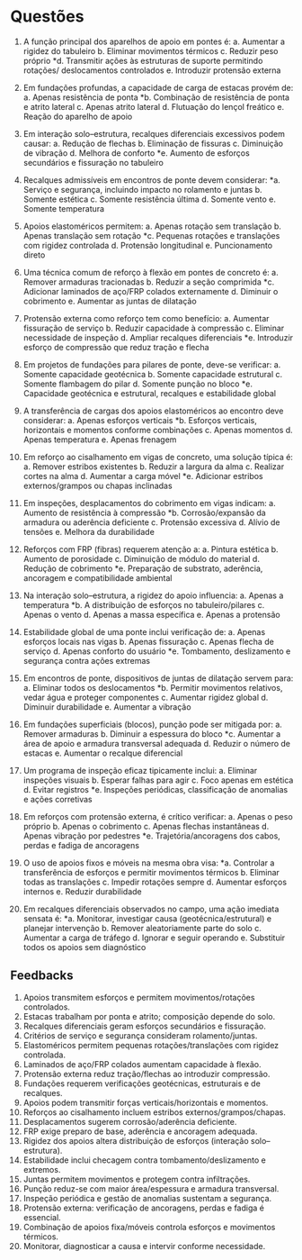 # Questões

1. A função principal dos aparelhos de apoio em pontes é:
 a. Aumentar a rigidez do tabuleiro
 b. Eliminar movimentos térmicos
 c. Reduzir peso próprio
*d. Transmitir ações às estruturas de suporte permitindo rotações/ deslocamentos controlados
 e. Introduzir protensão externa

2. Em fundações profundas, a capacidade de carga de estacas provém de:
 a. Apenas resistência de ponta
*b. Combinação de resistência de ponta e atrito lateral
 c. Apenas atrito lateral
 d. Flutuação do lençol freático
 e. Reação do aparelho de apoio

3. Em interação solo–estrutura, recalques diferenciais excessivos podem causar:
 a. Redução de flechas
 b. Eliminação de fissuras
 c. Diminuição de vibração
 d. Melhora de conforto
*e. Aumento de esforços secundários e fissuração no tabuleiro

4. Recalques admissíveis em encontros de ponte devem considerar:
*a. Serviço e segurança, incluindo impacto no rolamento e juntas
 b. Somente estética
 c. Somente resistência última
 d. Somente vento
 e. Somente temperatura

5. Apoios elastoméricos permitem:
 a. Apenas rotação sem translação
 b. Apenas translação sem rotação
*c. Pequenas rotações e translações com rigidez controlada
 d. Protensão longitudinal
 e. Puncionamento direto

6. Uma técnica comum de reforço à flexão em pontes de concreto é:
 a. Remover armaduras tracionadas
 b. Reduzir a seção comprimida
*c. Adicionar laminados de aço/FRP colados externamente
 d. Diminuir o cobrimento
 e. Aumentar as juntas de dilatação

7. Protensão externa como reforço tem como benefício:
 a. Aumentar fissuração de serviço
 b. Reduzir capacidade à compressão
 c. Eliminar necessidade de inspeção
 d. Ampliar recalques diferenciais
*e. Introduzir esforço de compressão que reduz tração e flecha

8. Em projetos de fundações para pilares de ponte, deve-se verificar:
 a. Somente capacidade geotécnica
 b. Somente capacidade estrutural
 c. Somente flambagem do pilar
 d. Somente punção no bloco
*e. Capacidade geotécnica e estrutural, recalques e estabilidade global

9. A transferência de cargas dos apoios elastoméricos ao encontro deve considerar:
 a. Apenas esforços verticais
*b. Esforços verticais, horizontais e momentos conforme combinações
 c. Apenas momentos
 d. Apenas temperatura
 e. Apenas frenagem

10. Em reforço ao cisalhamento em vigas de concreto, uma solução típica é:
 a. Remover estribos existentes
 b. Reduzir a largura da alma
 c. Realizar cortes na alma
 d. Aumentar a carga móvel
*e. Adicionar estribos externos/grampos ou chapas inclinadas

11. Em inspeções, desplacamentos do cobrimento em vigas indicam:
 a. Aumento de resistência à compressão
*b. Corrosão/expansão da armadura ou aderência deficiente
 c. Protensão excessiva
 d. Alívio de tensões
 e. Melhora da durabilidade

12. Reforços com FRP (fibras) requerem atenção a:
 a. Pintura estética
 b. Aumento de porosidade
 c. Diminuição de módulo do material
 d. Redução de cobrimento
*e. Preparação de substrato, aderência, ancoragem e compatibilidade ambiental

13. Na interação solo–estrutura, a rigidez do apoio influencia:
 a. Apenas a temperatura
*b. A distribuição de esforços no tabuleiro/pilares
 c. Apenas o vento
 d. Apenas a massa específica
 e. Apenas a protensão

14. Estabilidade global de uma ponte inclui verificação de:
 a. Apenas esforços locais nas vigas
 b. Apenas fissuração
 c. Apenas flecha de serviço
 d. Apenas conforto do usuário
*e. Tombamento, deslizamento e segurança contra ações extremas

15. Em encontros de ponte, dispositivos de juntas de dilatação servem para:
 a. Eliminar todos os deslocamentos
*b. Permitir movimentos relativos, vedar água e proteger componentes
 c. Aumentar rigidez global
 d. Diminuir durabilidade
 e. Aumentar a vibração

16. Em fundações superficiais (blocos), punção pode ser mitigada por:
 a. Remover armaduras
 b. Diminuir a espessura do bloco
*c. Aumentar a área de apoio e armadura transversal adequada
 d. Reduzir o número de estacas
 e. Aumentar o recalque diferencial

17. Um programa de inspeção eficaz tipicamente inclui:
 a. Eliminar inspeções visuais
 b. Esperar falhas para agir
 c. Foco apenas em estética
 d. Evitar registros
*e. Inspeções periódicas, classificação de anomalias e ações corretivas

18. Em reforços com protensão externa, é crítico verificar:
 a. Apenas o peso próprio
 b. Apenas o cobrimento
 c. Apenas flechas instantâneas
 d. Apenas vibração por pedestres
*e. Trajetória/ancoragens dos cabos, perdas e fadiga de ancoragens

19. O uso de apoios fixos e móveis na mesma obra visa:
*a. Controlar a transferência de esforços e permitir movimentos térmicos
 b. Eliminar todas as translações
 c. Impedir rotações sempre
 d. Aumentar esforços internos
 e. Reduzir durabilidade

20. Em recalques diferenciais observados no campo, uma ação imediata sensata é:
*a. Monitorar, investigar causa (geotécnica/estrutural) e planejar intervenção
 b. Remover aleatoriamente parte do solo
 c. Aumentar a carga de tráfego
 d. Ignorar e seguir operando
 e. Substituir todos os apoios sem diagnóstico

## Feedbacks

1. Apoios transmitem esforços e permitem movimentos/rotações controlados.
2. Estacas trabalham por ponta e atrito; composição depende do solo.
3. Recalques diferenciais geram esforços secundários e fissuração.
4. Critérios de serviço e segurança consideram rolamento/juntas.
5. Elastoméricos permitem pequenas rotações/translações com rigidez controlada.
6. Laminados de aço/FRP colados aumentam capacidade à flexão.
7. Protensão externa reduz tração/flechas ao introduzir compressão.
8. Fundações requerem verificações geotécnicas, estruturais e de recalques.
9. Apoios podem transmitir forças verticais/horizontais e momentos.
10. Reforços ao cisalhamento incluem estribos externos/grampos/chapas.
11. Desplacamentos sugerem corrosão/aderência deficiente.
12. FRP exige preparo de base, aderência e ancoragem adequada.
13. Rigidez dos apoios altera distribuição de esforços (interação solo–estrutura).
14. Estabilidade inclui checagem contra tombamento/deslizamento e extremos.
15. Juntas permitem movimentos e protegem contra infiltrações.
16. Punção reduz-se com maior área/espessura e armadura transversal.
17. Inspeção periódica e gestão de anomalias sustentam a segurança.
18. Protensão externa: verificação de ancoragens, perdas e fadiga é essencial.
19. Combinação de apoios fixa/móveis controla esforços e movimentos térmicos.
20. Monitorar, diagnosticar a causa e intervir conforme necessidade.
